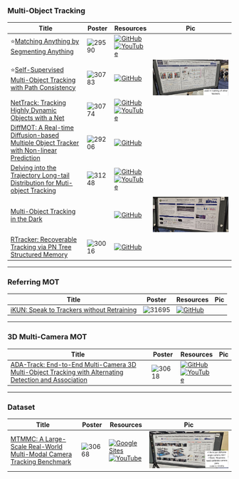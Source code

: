 ### Multi-Object Tracking
|Title|Poster|Resources|Pic|
|------|------|------|------|
| ⭐[Matching Anything by Segmenting Anything ](https://openaccess.thecvf.com/content/CVPR2024/html/Li_Matching_Anything_by_Segmenting_Anything_CVPR_2024_paper.html)|![29590](https://github.com/HeChengHui/CVPR2024/assets/84503515/51af6529-25a3-4210-93c2-c8d3b2cf9a9a)|[![GitHub](https://img.shields.io/github/stars/dsx0511/ADA-Track?style=social)](https://github.com/siyuanliii/masa)<br> [![YouTube](https://img.shields.io/badge/YouTube-%23FF0000.svg?style=for-the-badge&logo=YouTube&logoColor=white)](https://www.youtube.com/watch?v=KDQVujKAWFQ)
| ⭐[Self-Supervised Multi-Object Tracking with Path Consistency ](https://openaccess.thecvf.com/content/CVPR2024/html/Lu_Self-Supervised_Multi-Object_Tracking_with_Path_Consistency_CVPR_2024_paper.html)|![30783](https://github.com/HeChengHui/CVPR2024/assets/84503515/e1257396-4def-4364-a747-6b3f3145d312)|[![GitHub](https://img.shields.io/github/stars/amazon-science/path-consistency?style=social)](https://github.com/amazon-science/path-consistency)|![Pic](https://github.com/HeChengHui/CVPR2024/blob/main/Papers/Topics/Object%20Tracking/assets/WhatsApp%20Image%202024-07-08%20at%2015.39.11.jpeg)
| [NetTrack: Tracking Highly Dynamic Objects with a Net ](https://openaccess.thecvf.com/content/CVPR2024/html/Zheng_NetTrack_Tracking_Highly_Dynamic_Objects_with_a_Net_CVPR_2024_paper.html)| ![30774](https://github.com/HeChengHui/CVPR2024/assets/84503515/186b75ec-3b56-4c03-aca7-33f171096c8a)| [![GitHub](https://img.shields.io/github/stars/George-Zhuang/NetTrack?style=social)](https://github.com/George-Zhuang/NetTrack)<br> [![YouTube](https://img.shields.io/badge/YouTube-%23FF0000.svg?style=for-the-badge&logo=YouTube&logoColor=white)](https://www.youtube.com/watch?v=h81R1B8HuOE)
| [DiffMOT: A Real-time Diffusion-based Multiple Object Tracker with Non-linear Prediction ](https://openaccess.thecvf.com/content/CVPR2024/html/Lv_DiffMOT_A_Real-time_Diffusion-based_Multiple_Object_Tracker_with_Non-linear_Prediction_CVPR_2024_paper.html)| ![29206](https://github.com/HeChengHui/CVPR2024/assets/84503515/7c42733b-9d1e-4dea-932c-7cacadd205a3)| [![GitHub](https://img.shields.io/github/stars/Kroery/DiffMOT?style=social)](https://github.com/Kroery/DiffMOT)
| [Delving into the Trajectory Long-tail Distribution for Muti-object Tracking ](https://openaccess.thecvf.com/content/CVPR2024/html/Chen_Delving_into_the_Trajectory_Long-tail_Distribution_for_Muti-object_Tracking_CVPR_2024_paper.html)| ![31248](https://github.com/HeChengHui/CVPR2024/assets/84503515/251775aa-18de-4287-a945-5f9de5b90f85)|[![GitHub](https://img.shields.io/github/stars/chen-si-jia/Trajectory-Long-tail-Distribution-for-MOT?style=social)](https://github.com/chen-si-jia/Trajectory-Long-tail-Distribution-for-MOT) <br> [![YouTube](https://img.shields.io/badge/YouTube-%23FF0000.svg?style=for-the-badge&logo=YouTube&logoColor=white)](https://www.youtube.com/watch?v=ohgIesSNgaQ)
| [Multi-Object Tracking in the Dark](https://openaccess.thecvf.com/content/CVPR2024/html/Wang_Multi-Object_Tracking_in_the_Dark_CVPR_2024_paper.html) |  | [![GitHub](https://img.shields.io/github/stars/ying-fu/LMOT?style=social)](https://github.com/ying-fu/LMOT) | ![Pic](https://github.com/HeChengHui/CVPR2024/blob/main/Papers/Topics/Object%20Tracking/assets/photo_2024-07-02_22-40-42.jpg)
| [RTracker: Recoverable Tracking via PN Tree Structured Memory ](https://openaccess.thecvf.com/content/CVPR2024/html/Huang_RTracker_Recoverable_Tracking_via_PN_Tree_Structured_Memory_CVPR_2024_paper.html)| ![30016](https://github.com/HeChengHui/CVPR2024/assets/84503515/4d440508-62b0-45ed-88ca-6449b23c5b4b)| [![GitHub](https://img.shields.io/github/stars/NorahGreen/RTracker?style=social)](https://github.com/NorahGreen/RTracker)

---

### Referring MOT
|Title|Poster|Resources|Pic|
|------|------|------|------|
| [iKUN: Speak to Trackers without Retraining ](https://openaccess.thecvf.com/content/CVPR2024/html/Du_iKUN_Speak_to_Trackers_without_Retraining_CVPR_2024_paper.html)| ![31695](https://github.com/HeChengHui/CVPR2024/assets/84503515/5aa4de01-5800-46f0-b018-baf9ef8612c8)| [![GitHub](https://img.shields.io/github/stars/dyhBUPT/iKUN?style=social)](https://github.com/dyhBUPT/iKUN)

---

### 3D Multi-Camera MOT
|Title|Poster|Resources|Pic|
|------|------|------|------|
| [ADA-Track: End-to-End Multi-Camera 3D Multi-Object Tracking with Alternating Detection and Association](https://openaccess.thecvf.com/content/CVPR2024/html/Ding_ADA-Track_End-to-End_Multi-Camera_3D_Multi-Object_Tracking_with_Alternating_Detection_and_CVPR_2024_paper.html)|  ![30618](https://github.com/HeChengHui/CVPR2024/assets/84503515/9bccb016-1185-4aa4-95fb-c7e82c7e153f)| [![GitHub](https://img.shields.io/github/stars/dsx0511/ADA-Track?style=social)](https://github.com/dsx0511/ADA-Track)<br> [![YouTube](https://img.shields.io/badge/YouTube-%23FF0000.svg?style=for-the-badge&logo=YouTube&logoColor=white)](https://www.youtube.com/watch?v=vYm16mHXrjU)

---

### Dataset
|Title|Poster|Resources|Pic|
|------|------|------|------|
| [MTMMC: A Large-Scale Real-World Multi-Modal Camera Tracking Benchmark ](https://openaccess.thecvf.com/content/CVPR2024/html/Woo_MTMMC_A_Large-Scale_Real-World_Multi-Modal_Camera_Tracking_Benchmark_CVPR_2024_paper.html)|![30668](https://github.com/HeChengHui/CVPR2024/assets/84503515/fcac365a-668a-41d5-b72d-e7ed0455f2d9)|[![Google Sites](https://img.shields.io/badge/google_sites-test?style=for-the-badge&logo=google&logoColor=white&color=%23445cb6)](https://sites.google.com/view/mtmmc) <br> [![YouTube](https://img.shields.io/badge/YouTube-%23FF0000.svg?style=for-the-badge&logo=YouTube&logoColor=white)](https://www.youtube.com/watch?v=iyRYZKc3vQI)| ![Pic](https://github.com/HeChengHui/CVPR2024/blob/main/Papers/Topics/Object%20Tracking/assets/WhatsApp%20Image%202024-07-09%20at%2000.17.59.jpeg)
